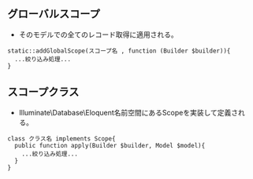 ## グローバルスコープ
- そのモデルでの全てのレコード取得に適用される。  
```
static::addGlobalScope(スコープ名 , function (Builder $builder)){  
  ...絞り込み処理...  
}
```

## スコープクラス
- Illuminate\Database\Eloquent名前空間にあるScopeを実装して定義される。  
```
class クラス名 implements Scope{  
  public function apply(Builder $builder, Model $model){  
    ...絞り込み処理...  
  }  
}
```
